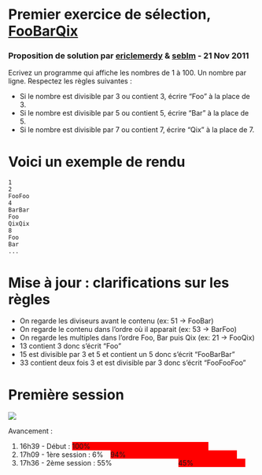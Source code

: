<link rel="stylesheet" href="http://www.code-story.net/css/screen.css" type="text/css" media="screen, projection"></link>

<div id="title">
	<h1>Premier exercice de sélection, <a href="http://www.code-story.net/2011/11/16/foobarqix.html">FooBarQix</a></h1>
	<h3>Proposition de solution par <a href="https://github.com/ericlemerdy">ericlemerdy</a> &amp; <a href="https://github.com/seblm">seblm</a> - 21 Nov 2011</h3>
</div>

<div id="post">

<p>Ecrivez un programme qui affiche les nombres de 1 à 100. Un nombre par ligne. Respectez les règles suivantes :</p>

<ul>
<li>Si le nombre est divisible par 3 ou contient 3, écrire &#8220;Foo&#8221; à la place de 3.</li>
<li>Si le nombre est divisible par 5 ou contient 5, écrire &#8220;Bar&#8221; à la place de 5.</li>
<li>Si le nombre est divisible par 7 ou contient 7, écrire &#8220;Qix&#8221; à la place de 7.</li>
</ul>

<h1 id='voici_un_exemple_de_rendu'>Voici un exemple de rendu</h1>

<pre><code>1
2
FooFoo
4
BarBar
Foo
QixQix
8
Foo
Bar
...</code></pre>

<h1 id='mise__jour__clarifications_sur_les_rgles'>Mise à jour : clarifications sur les règles</h1>

<ul>
<li>On regarde les diviseurs avant le contenu (ex: 51 -&gt; FooBar)</li>
<li>On regarde le contenu dans l&#8217;ordre où il apparait (ex: 53 -&gt; BarFoo)</li>
<li>On regarde les multiples dans l&#8217;ordre Foo, Bar puis Qix (ex: 21 -&gt; FooQix)</li>
<li>13 contient 3 donc s&#8217;écrit &#8220;Foo&#8221;</li>
<li>15 est divisible par 3 et 5 et contient un 5 donc s&#8217;écrit &#8220;FooBarBar&#8221;</li>
<li>33 contient deux fois 3 et est divisible par 3 donc s&#8217;écrit &#8220;FooFooFoo&#8221;</li>
</ul>

<h1>Première session</h1>
<p><img src="raw/master/src/test/resources/pair%20hero%foobarqix.png"/></p>
<p>Avancement :</p>
<ol>
 <li>16h39 - Début : <span style="background-color: red; padding-right: 50%;">100%</span></li>
 <li>17h09 - 1ère session : <span style="background-color: light-green; padding-right: 3%;">6%</span><span style="background-color: red; padding-right: 47%;">94%</span></li>
 <li>17h36 - 2ème session : <span style="background-color: light-green; padding-right: 28%;">55%</span><span style="background-color: red; padding-right: 22%;">45%</span></li>
</ol>

</div>